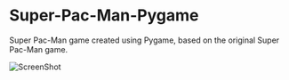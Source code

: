 # Super-Pac-Man-Pygame
Super Pac-Man game created using Pygame, based on the original Super Pac-Man game.

![ScreenShot](https://raw.github.com/hjung4/Super-Pac-Man-Pygame/master/screenshot.PNG)

